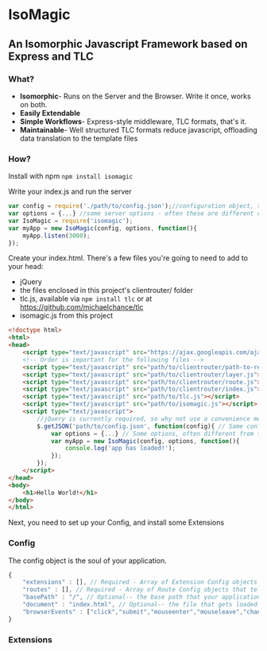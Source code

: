 IsoMagic
========

An Isomorphic Javascript Framework based on Express and TLC
-----------------------------------------------------------

### What?
* **Isomorphic**- Runs on the Server and the Browser.  Write it once, works on both.
* **Easily Extendable**
* **Simple Workflows**- Express-style middleware, TLC formats, that's it.
* **Maintainable**- Well structured TLC formats reduce javascript, offloading data translation to the template files
	
### How?

Install with npm
`npm install isomagic`

Write your index.js and run the server
```javascript
var config = require('./path/to/config.json');//configuration object, same object as the client
var options = {...} //some server options - often these are different on the client
var IsoMagic = require('isomagic');
var myApp = new IsoMagic(config, options, function(){
	myApp.listen(3000);
});
```

Create your index.html.  There's a few files you're going to need to add to your head:
* jQuery
* the files enclosed in this project's clientrouter/ folder
* tlc.js, available via `npm install tlc` or at https://github.com/michaelchance/tlc
* isomagic.js from this project
```html
<!doctype html>
<html>
<head>
	<script type="text/javascript" src="https://ajax.googleapis.com/ajax/libs/jquery/2.1.4/jquery.min.js"></script>
	<!-- Order is important for the following files -->
	<script type="text/javascript" src="path/to/clientrouter/path-to-regexp.js"></script>
	<script type="text/javascript" src="path/to/clientrouter/layer.js"></script>
	<script type="text/javascript" src="path/to/clientrouter/route.js"></script>
	<script type="text/javascript" src="path/to/clientrouter/index.js"></script>
	<script type="text/javascript" src="path/to/tlc.js"></script>
	<script type="text/javascript" src="path/to/isomagic.js"></script>
	<script type="text/javascript">
		//jQuery is currently required, so why not use a convenience method to load the config.json file?
		$.getJSON('path/to/config.json', function(config){ // Same config object you loaded on the server
			var options = {...} // Some options, often different from the server
			var myApp = new IsoMagic(config, options, function(){
				console.log('app has loaded!');
			});
		}); 
	</script>
</head>
<body>
	<h1>Hello World!</h1>
</body>
</html>
```

Next, you need to set up your Config, and install some Extensions

### Config

The config object is the soul of your application.
```javascript
{
	"extensions" : [], // Required - Array of Extension Config objects that tell IsoMagic how to load your installed extensions.  Without these, IsoMagic doesn't do much!
	"routes" : [], // Required - Array of Route Config objects that tell IsoMagic how to mount extension middleware to particular routes.  Also needed to do something interesting!
	"basePath" : "/", // Optional-- the base path that your application will handle requests on, defaults to "/"
	"document" : "index.html", // Optional-- the file that gets loaded for processing by the middleware.  Defaults to "index.html"
	"browserEvents" : ["click","submit","mouseenter","mouseleave","change"], //Optional, default shown.  An array of browser events that IsoMagic will capture and process for you with TLC modules
}
```

### Extensions